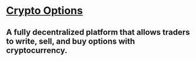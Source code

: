 # [Crypto Options](https://crypto-options.netlify.app/)
## A fully decentralized platform that allows traders to write, sell, and buy options with cryptocurrency.
